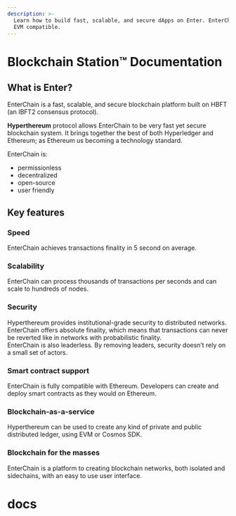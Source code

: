 ```yaml
---
description: >-
  Learn how to build fast, scalable, and secure dApps on Enter. EnterChain is
  EVM compatible.
---
```


# Blockchain Station™ Documentation

## What is Enter?

EnterChain is a fast, scalable, and secure blockchain platform built on HBFT (an IBFT2 consensus protocol).

**Hyperthereum** protocol allows EnterChain to be very fast yet secure blockchain system. It brings together the best of both Hyperledger and Ethereum; as Ethereum us becoming a technology standard.

EnterChain is:&#x20;

* permissionless
* decentralized
* open-source
* user friendly

## Key features

### Speed

EnterChain achieves transactions finality in 5 second on average.

### Scalability

EnterChain can process thousands of transactions per seconds and can scale to hundreds of nodes.

### Security

Hyperthereum provides institutional-grade security to distributed networks. EnterChain offers absolute finality, which means that transactions can never be reverted like in networks with probabilistic finality.\
EnterChain is also leaderless. By removing leaders, security doesn’t rely on a small set of actors.

### Smart contract support

EnterChain is fully compatible with Ethereum. Developers can create and deploy smart contracts as they would on Ethereum.

### Blockchain-as-a-service

Hyperthereum can be used to create any kind of private and public distributed ledger, using EVM or Cosmos SDK.

### Blockchain for the masses

EnterChain is a platform to creating blockchain networks, both isolated and sidechains, with an easy to use user interface.
# docs
